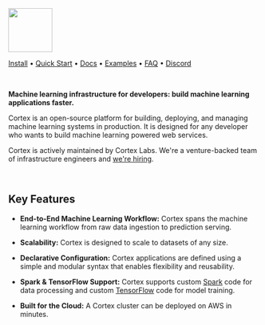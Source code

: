<img src='https://www.cortexlabs.com/img/common/logo.png' height='88'>

<br>

[Install](docs/install.md) • [Quick Start](docs/quick-start.md) • <!-- CORTEX_VERSION_README -->[Docs](https://docs.cortexlabs.com/cortex/v/0.1/) • <!-- CORTEX_VERSION_MINOR -->[Examples](https://github.com/cortexlabs/cortex/tree/0.1/examples) • [FAQ](docs/faq.md) • [Discord](https://discord.gg/q2CFGPe)

<br>

**Machine learning infrastructure for developers: build  machine learning applications faster.**

Cortex is an open-source platform for building, deploying, and managing machine learning systems in production. It is designed for any developer who wants to build machine learning powered web services.

Cortex is actively maintained by Cortex Labs. We're a venture-backed team of infrastructure engineers and [we're hiring](https://angel.co/cortex-labs-inc/jobs).

<br>

## Key Features

- **End-to-End Machine Learning Workflow:** Cortex spans the machine learning workflow from raw data ingestion to prediction serving.

- **Scalability:** Cortex is designed to scale to datasets of any size.

- **Declarative Configuration:** Cortex applications are defined using a simple and modular syntax that enables flexibility and reusability.

- **Spark & TensorFlow Support:** Cortex supports custom [Spark](https://spark.apache.org/) code for data processing and custom [TensorFlow](https://www.tensorflow.org/) code for model training.

- **Built for the Cloud:** A Cortex cluster can be deployed on AWS in minutes.
